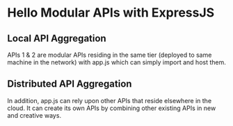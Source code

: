 
# Hello Modular APIs with ExpressJS

## Local API Aggregation
APIs 1 & 2 are modular APIs residing in the same tier (deployed to
same machine in the network) with app.js which can simply
import and host them.

## Distributed API Aggregation
In addition, app.js can rely upon other APIs that reside elsewhere
in the cloud.  It can create its own APIs by combining other existing
APIs in new and creative ways.
